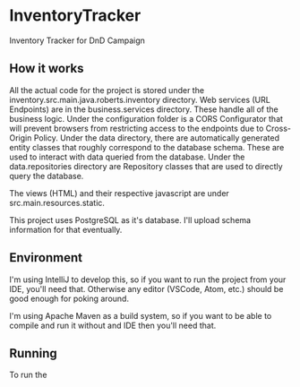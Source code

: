 # InventoryTracker
Inventory Tracker for DnD Campaign

## How it works
All the actual code for the project is stored under the inventory.src.main.java.roberts.inventory directory. Web services
(URL Endpoints) are in the business.services directory. These handle all of the business logic. Under the configuration
folder is a CORS Configurator that will prevent browsers from restricting access to the endpoints due to Cross-Origin Policy.
Under the data directory, there are automatically generated entity classes that roughly correspond to the database schema.
These are used to interact with data queried from the database. Under the data.repositories directory are Repository classes 
that are used to directly query the database.

The views (HTML) and their respective javascript are under src.main.resources.static.

This project uses PostgreSQL as it's database. I'll upload schema information for that eventually.

## Environment
I'm using IntelliJ to develop this, so if you want to run the project from your IDE, you'll need that. Otherwise any editor
(VSCode, Atom, etc.) should be good enough for poking around.

I'm using Apache Maven as a build system, so if you want to be able to compile and run it without and IDE then you'll need that.

## Running
To run the 